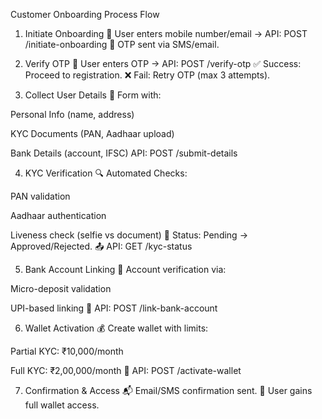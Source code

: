 Customer Onboarding Process Flow
1. Initiate Onboarding
   📱 User enters mobile number/email → API: POST /initiate-onboarding
   📩 OTP sent via SMS/email.

2. Verify OTP
   🔢 User enters OTP → API: POST /verify-otp
   ✅ Success: Proceed to registration.
   ❌ Fail: Retry OTP (max 3 attempts).

3. Collect User Details
   📝 Form with:

Personal Info (name, address)

KYC Documents (PAN, Aadhaar upload)

Bank Details (account, IFSC)
API: POST /submit-details

4. KYC Verification
   🔍 Automated Checks:

PAN validation

Aadhaar authentication

Liveness check (selfie vs document)
🔄 Status: Pending → Approved/Rejected.
📤 API: GET /kyc-status

5. Bank Account Linking
   🏦 Account verification via:

Micro-deposit validation

UPI-based linking
🔗 API: POST /link-bank-account

6. Wallet Activation
   💰 Create wallet with limits:

Partial KYC: ₹10,000/month

Full KYC: ₹2,00,000/month
🎉 API: POST /activate-wallet

7. Confirmation & Access
   📬 Email/SMS confirmation sent.
   🔑 User gains full wallet access.

